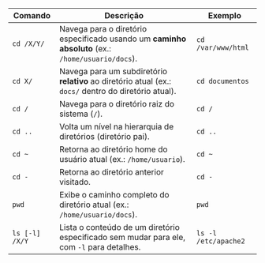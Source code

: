 
| Comando        | Descrição                                                                                             | Exemplo              |
| -------------- | ----------------------------------------------------------------------------------------------------- | -------------------- |
| `cd /X/Y/`     | Navega para o diretório especificado usando um **caminho absoluto** (ex.: `/home/usuario/docs`).      | `cd /var/www/html`   |
| `cd X/`        | Navega para um subdiretório **relativo** ao diretório atual (ex.: `docs/` dentro do diretório atual). | `cd documentos`      |
| `cd /`         | Navega para o diretório raiz do sistema (`/`).                                                        | `cd /`               |
| `cd ..`        | Volta um nível na hierarquia de diretórios (diretório pai).                                           | `cd ..`              |
| `cd ~`         | Retorna ao diretório home do usuário atual (ex.: `/home/usuario`).                                    | `cd ~`               |
| `cd -`         | Retorna ao diretório anterior visitado.                                                               | `cd -`               |
| `pwd`          | Exibe o caminho completo do diretório atual (ex.: `/home/usuario/docs`).                              | `pwd`                |
| `ls [-l] /X/Y` | Lista o conteúdo de um diretório especificado sem mudar para ele, com `-l` para detalhes.             | `ls -l /etc/apache2` |
